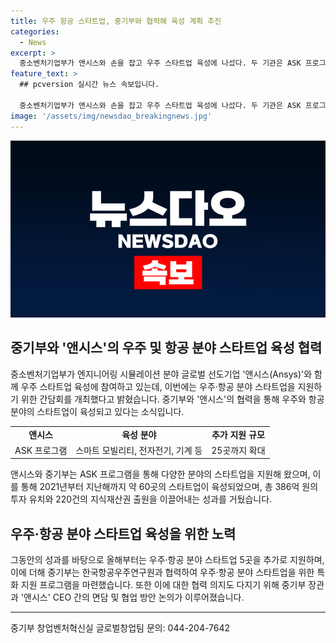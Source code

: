 ```yaml
---
title: 우주 항공 스타트업, 중기부와 협력해 육성 계획 추진
categories:
  - News
excerpt: >
  중소벤처기업부가 앤시스와 손을 잡고 우주 스타트업 육성에 나섰다. 두 기관은 ASK 프로그램을 통해 스마트 모빌리티, 전자전기, 기계 분야 스타트업을 육성해왔고, 올해부터는 우주·항공 분야 스타트업 5곳을 추가하여 총 25곳을 지원하게 되었다. 뿐만 아니라 중기부는 우주·항공 분야 스타트업을 위한 특화 지원 프로그램도 마련했다. 이에 오영주 중기부 장관은 중기부의 우주 분야 유망 스타트업 육성을 위한 계획을 밝히며, 앤시스와의 협력을 강조했다. 함께 간담회에 참석한 유관기관들과의 협력도 강조되었다.
feature_text: >
  ## pcversion 실시간 뉴스 속보입니다.

  중소벤처기업부가 앤시스와 손을 잡고 우주 스타트업 육성에 나섰다. 두 기관은 ASK 프로그램을 통해 스마트 모빌리티, 전자전기, 기계 분야 스타트업을 육성해왔고, 올해부터는 우주·항공 분야 스타트업 5곳을 추가하여 총 25곳을 지원하게 되었다. 뿐만 아니라 중기부는 우주·항공 분야 스타트업을 위한 특화 지원 프로그램도 마련했다. 이에 오영주 중기부 장관은 중기부의 우주 분야 유망 스타트업 육성을 위한 계획을 밝히며, 앤시스와의 협력을 강조했다. 함께 간담회에 참석한 유관기관들과의 협력도 강조되었다.
image: '/assets/img/newsdao_breakingnews.jpg'
---
```


<p><img src="/assets/img/newsdao_breakingnews.jpg" alt="pcversion 속보" /></p>

<h2 data-ke-size="size26">중기부와 '앤시스'의 우주 및 항공 분야 스타트업 육성 협력</h2>

<p data-ke-size="size16">중소벤처기업부가 엔지니어링 시뮬레이션 분야 글로벌 선도기업 '앤시스(Ansys)'와 함께 우주 스타트업 육성에 참여하고 있는데, 이번에는 우주·항공 분야 스타트업을 지원하기 위한 간담회를 개최했다고 밝혔습니다. 중기부와 '앤시스'의 협력을 통해 우주와 항공 분야의 스타트업이 육성되고 있다는 소식입니다.</p>

<table>
  <tbody>
    <tr>
      <td style="text-align: center; height: 17px;"><b>앤시스</b></td>
      <td style="text-align: center; height: 17px;"><b>육성 분야</b></td>
      <td style="text-align: center; height: 17px;"><b>추가 지원 규모</b></td>
    </tr>
    <tr>
      <td style="text-align: center; height: 17px;">ASK 프로그램</td>
      <td style="text-align: center; height: 17px;">스마트 모빌리티, 전자전기, 기계 등</td>
      <td style="text-align: center; height: 17px;">25곳까지 확대</td>
    </tr>
  </tbody>
</table>

<p data-ke-size="size16">앤시스와 중기부는 ASK 프로그램을 통해 다양한 분야의 스타트업을 지원해 왔으며, 이를 통해 2021년부터 지난해까지 약 60곳의 스타트업이 육성되었으며, 총 386억 원의 투자 유치와 220건의 지식재산권 출원을 이끌어내는 성과를 거뒀습니다.</p>

<h2 data-ke-size="size26">우주·항공 분야 스타트업 육성을 위한 노력</h2>

<p data-ke-size="size16">그동안의 성과를 바탕으로 올해부터는 우주·항공 분야 스타트업 5곳을 추가로 지원하며, 이에 더해 중기부는 한국항공우주연구원과 협력하여 우주·항공 분야 스타트업을 위한 특화 지원 프로그램을 마련했습니다. 또한 이에 대한 협력 의지도 다지기 위해 중기부 장관과 '앤시스' CEO 간의 면담 및 협업 방안 논의가 이루어졌습니다.</p>

<hr>

<p data-ke-size="size16">중기부 창업벤처혁신실 글로벌창업팀 문의: 044-204-7642</p>

<p data-ke-size="size16"></p>

